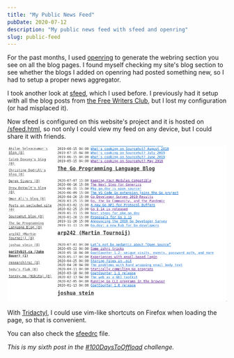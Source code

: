 ```yaml
---
title: "My Public News Feed"
pubDate: 2020-07-12
description: "My public news feed with sfeed and openring"
slug: public-feed
---
```


For the past months, I used [openring] to generate the webring section you see
on all the blog pages. I found myself checking my site's blog section to see
whether the blogs I added on openring had posted something new, so I had to
setup a proper news aggregator.

I took another look at [sfeed], which I used before. I previously had it setup
with all the blog posts from [the Free Writers
Club](https://lists.sr.ht/~sircmpwn/free-writers-club/%3C20191215210525.GA40863%40Levs-iMac.local%3E),
but I lost my configuration (or had misplaced it).

Now sfeed is configured on this website's project and it is hosted on
[/sfeed.html](/sfeed.html), so not only I could view my feed on any device,
but I could share it with friends.

![A screenshot of the sfeed page, showing a list of blog posts from different blogs that I follow](./public-feed/sfeed.png)

With [Tridactyl], I could use vim-like shortcuts on Firefox when loading the
page, so that is convenient.

You can also check the [sfeedrc] file.

_This is my sixth post in the [#100DaysToOffload](https://100daystooffload.com)
challenge._

[openring]: https://git.sr.ht/~sircmpwn/openring
[Tridactyl]: https://github.com/tridactyl/tridactyl
[sfeed]: https://codemadness.org/git/sfeed/file/README.html
[sfeedrc]: https://git.sr.ht/~humaid/humaidq.ae/tree/94bb33b8bbdcc52e156b9e995516e95aedc138b7/sfeedrc
